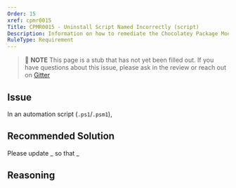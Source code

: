 ```yaml
---
Order: 15
xref: cpmr0015
Title: CPMR0015 - Uninstall Script Named Incorrectly (script)
Description: Information on how to remediate the Chocolatey Package Moderation Rule 0015
RuleType: Requirement
---
```


<?! Include "../../../../../shared/package-validator-rule-requirement.txt" /?>

> :memo: **NOTE** This page is a stub that has not yet been filled out. If you have questions about this issue, please ask in the review or reach out on [Gitter](https://gitter.im/chocolatey/chocolatey.org)

## Issue

In an automation script (`.ps1`/`.psm1`),

## Recommended Solution

Please update _ so that _

## Reasoning

